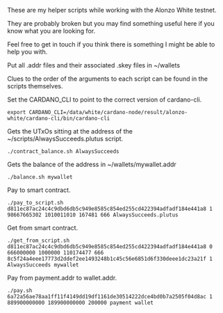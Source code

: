 These are my helper scripts while working with the Alonzo White testnet.

They are probably broken but you may find something useful here if you know what you are looking for.

Feel free to get in touch if you think there is something I might be able to help you with.

Put all .addr files and their associated .skey files in ~/wallets

Clues to the order of the arguments to each script can be found in the scripts themselves.

Set the CARDANO_CLI to point to the correct version of cardano-cli.

	export CARDANO_CLI=/data/white/cardano-node/result/alonzo-white/cardano-cli/bin/cardano-cli

Gets the UTxOs sitting at the address of the ~/scripts/AlwaysSucceeds.plutus script.

	./contract_balance.sh AlwaysSucceeds

Gets the balance of the address in ~/wallets/mywallet.addr

	./balance.sh mywallet

Pay to smart contract.

	./pay_to_script.sh d811ec87ac24c4c9dbd6db5c949e8585c854ed255cd422394adfadf184e441a8 1 98667665302 1010011010 167481 666 AlwaysSucceeds.plutus

Get from smart contract.

	./get_from_script.sh d811ec87ac24c4c9dbd6db5c949e8585c854ed255cd422394adfadf184e441a8 0 666000000 1000000 110174477 666 8c5f24a4eee17773d2ddef2ee1493248b1c45c56e6851d6f330deee1dc23a21f 1 AlwaysSucceeds mywallet

Pay from payment.addr to wallet.addr.

	./pay.sh 6a72a56ae78aa1ff11f4149dd19df1161de30514222dce4bd0b7a2505f04d8ac 1 889900000000 189900000000 200000 payment wallet

